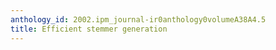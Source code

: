 ```yaml
---
anthology_id: 2002.ipm_journal-ir0anthology0volumeA38A4.5
title: Efficient stemmer generation
---
```

